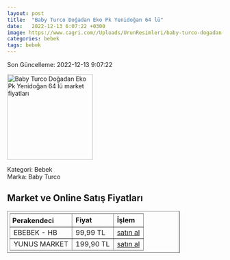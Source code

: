 ```yaml
---
layout: post
title:  "Baby Turco Doğadan Eko Pk Yenidoğan 64 lü"
date:   2022-12-13 6:07:22 +0300
image: https://www.cagri.com//Uploads/UrunResimleri/baby-turco-dogadan-eko-pk-yenidogan-64-c-71fb.jpg
categories: bebek
tags: bebek
---
```


Son Güncelleme: 2022-12-13 9:07:22

<img src="https://www.cagri.com//Uploads/UrunResimleri/baby-turco-dogadan-eko-pk-yenidogan-64-c-71fb.jpg" width="200" alt="Baby Turco Doğadan Eko Pk Yenidoğan 64 lü market fiyatları" />

Kategori: Bebek
<br />
Marka: Baby Turco

<h2>Market ve Online Satış Fiyatları</h2>

<table border="1" style="padding: 5px;width:80%;">
  <tr>
    <td style="padding: 5px;"><strong>Perakendeci</strong></td>
    <td><strong>Fiyat</strong></td>
    <td><strong>İşlem</strong></td>
  </tr>
  <tr>
              <td title="Hepsiburada/ebebek Mağazası">EBEBEK - HB</td>
              <td>99,99 TL</td>
              <td><a title="Hepsiburada/ebebek Mağazası" target="_blank" href="https://www.hepsiburada.com/baby-turco-eko-paket-1-numara-64-lu-pm-HBC00001BBMML">satın al</a></td>
            </tr><tr>
              <td title="Yunus Market">YUNUS MARKET</td>
              <td>199,90 TL</td>
              <td><a title="Yunus Market" target="_blank" href="https://www.yunusonline.com/product/baby-turco-dogadan-hesapli-nborn-64-lu/08d963ad-0228-4347-842b-da0f2feb8675">satın al</a></td>
            </tr>
</table>
